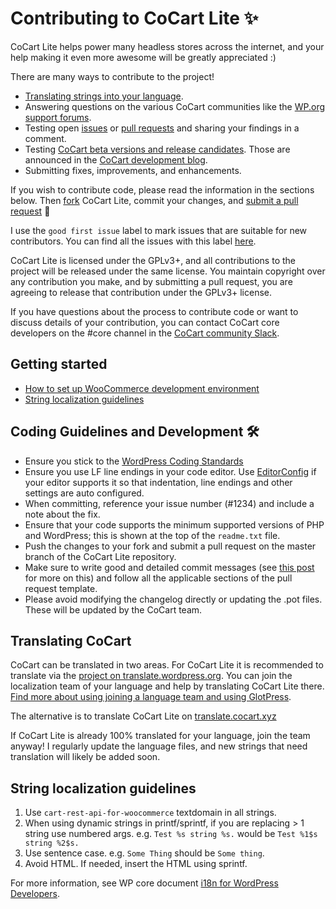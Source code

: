# Contributing to CoCart Lite ✨

CoCart Lite helps power many headless stores across the internet, and your help making it even more awesome will be greatly appreciated :)

There are many ways to contribute to the project!

- [Translating strings into your language](#translating-cocart).
- Answering questions on the various CoCart communities like the [WP.org support forums](https://wordpress.org/support/plugin/cart-rest-api-for-woocommerce/).
- Testing open [issues](https://github.com/co-cart/co-cart/issues?q=is%3Aissue+is%3Aopen+sort%3Aupdated-desc) or [pull requests](https://github.com/co-cart/co-cart/pulls?q=is%3Apr+is%3Aopen+sort%3Aupdated-desc) and sharing your findings in a comment.
- Testing [CoCart beta versions and release candidates](https://github.com/co-cart/cocart-beta-tester). Those are announced in the [CoCart development blog](https://cocart.xyz/news/).
- Submitting fixes, improvements, and enhancements.

If you wish to contribute code, please read the information in the sections below. Then [fork](https://help.github.com/articles/fork-a-repo/) CoCart Lite, commit your changes, and [submit a pull request](https://help.github.com/articles/using-pull-requests/) 🎉

I use the `good first issue` label to mark issues that are suitable for new contributors. You can find all the issues with this label [here](https://github.com/co-cart/co-cart/issues?q=is%3Aissue+is%3Aopen+sort%3Aupdated-desc+label%3A%22good+first+issue%22).

CoCart Lite is licensed under the GPLv3+, and all contributions to the project will be released under the same license. You maintain copyright over any contribution you make, and by submitting a pull request, you are agreeing to release that contribution under the GPLv3+ license.

If you have questions about the process to contribute code or want to discuss details of your contribution, you can contact CoCart core developers on the #core channel in the [CoCart community Slack](https://cocart.xyz/community/).

## Getting started

- [How to set up WooCommerce development environment](https://github.com/woocommerce/woocommerce/wiki/How-to-set-up-WooCommerce-development-environment)
- [String localization guidelines](#string-localization-guidelines)

## Coding Guidelines and Development 🛠

- Ensure you stick to the [WordPress Coding Standards](https://make.wordpress.org/core/handbook/best-practices/coding-standards/php/)
- Ensure you use LF line endings in your code editor. Use [EditorConfig](http://editorconfig.org/) if your editor supports it so that indentation, line endings and other settings are auto configured.
- When committing, reference your issue number (#1234) and include a note about the fix.
- Ensure that your code supports the minimum supported versions of PHP and WordPress; this is shown at the top of the `readme.txt` file.
- Push the changes to your fork and submit a pull request on the master branch of the CoCart Lite repository.
- Make sure to write good and detailed commit messages (see [this post](https://chris.beams.io/posts/git-commit/) for more on this) and follow all the applicable sections of the pull request template.
- Please avoid modifying the changelog directly or updating the .pot files. These will be updated by the CoCart team.

## Translating CoCart

CoCart can be translated in two areas. For CoCart Lite it is recommended to translate via the [project on translate.wordpress.org](https://translate.wordpress.org/projects/wp-plugins/cart-rest-api-for-woocommerce/). You can join the localization team of your language and help by translating CoCart Lite there. [Find more about using joining a language team and using GlotPress](https://make.wordpress.org/polyglots/handbook/tools/glotpress-translate-wordpress-org/).

The alternative is to translate CoCart Lite on [translate.cocart.xyz](https://translate.cocart.xyz/projects/cart-rest-api-for-woocommerce/)

If CoCart Lite is already 100% translated for your language, join the team anyway! I regularly update the language files, and new strings that need translation will likely be added soon.

## String localization guidelines

 1. Use `cart-rest-api-for-woocommerce` textdomain in all strings.
 2. When using dynamic strings in printf/sprintf, if you are replacing > 1 string use numbered args. e.g. `Test %s string %s.` would be `Test %1$s string %2$s.`
 3. Use sentence case. e.g. `Some Thing` should be `Some thing`.
 4. Avoid HTML. If needed, insert the HTML using sprintf.

For more information, see WP core document [i18n for WordPress Developers](https://codex.wordpress.org/I18n_for_WordPress_Developers).
